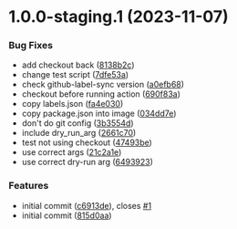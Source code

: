 # 1.0.0-staging.1 (2023-11-07)


### Bug Fixes

* add checkout back ([8138b2c](https://github.com/outoforbitdev/action-label-manager/commit/8138b2cfa73bb6e90ac5bb42ba1a6e47c3f347d3))
* change test script ([7dfe53a](https://github.com/outoforbitdev/action-label-manager/commit/7dfe53a3ef1d3886d192dcd68347ed9cf68bfe59))
* check github-label-sync version ([a0efb68](https://github.com/outoforbitdev/action-label-manager/commit/a0efb68d5e7aebc660f07ceb6403b931e4c5dfe9))
* checkout before running action ([690f83a](https://github.com/outoforbitdev/action-label-manager/commit/690f83a25fd4356619bcdb363b506c4f5ca1847c))
* copy labels.json ([fa4e030](https://github.com/outoforbitdev/action-label-manager/commit/fa4e030ffb2cc34ad5fa6058d6e5bcdbb3c4bf99))
* copy package.json into image ([034dd7e](https://github.com/outoforbitdev/action-label-manager/commit/034dd7eb1178dac63387b396bb8b58db296131f7))
* don't do git config ([3b3554d](https://github.com/outoforbitdev/action-label-manager/commit/3b3554d68be8865864e930d893d10f38c0224a2f))
* include dry_run_arg ([2661c70](https://github.com/outoforbitdev/action-label-manager/commit/2661c7040161fa74d5e1fff6f8e378ad6e458321))
* test not using checkout ([47493be](https://github.com/outoforbitdev/action-label-manager/commit/47493be0207028e3c4414ac1e0a6ed38f6a555b6))
* use correct args ([21c2a1e](https://github.com/outoforbitdev/action-label-manager/commit/21c2a1ee2c83eae66f6b8c46955a6c608c22924a))
* use correct dry-run arg ([6493923](https://github.com/outoforbitdev/action-label-manager/commit/649392311e5f3f9b61c481702cb3d96906003ecf))


### Features

* initial commit ([c6913de](https://github.com/outoforbitdev/action-label-manager/commit/c6913ded7c754aaf1a1fec53e7a4158064dcc34a)), closes [#1](https://github.com/outoforbitdev/action-label-manager/issues/1)
* initial commit ([815d0aa](https://github.com/outoforbitdev/action-label-manager/commit/815d0aa0a2e6f0a871c0fd8d485c0dad3d6b929a))
